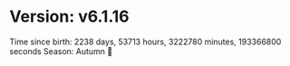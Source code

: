 # Version: v6.1.16
Time since birth: 2238 days, 53713 hours, 3222780 minutes, 193366800 seconds
Season: Autumn 🍁
